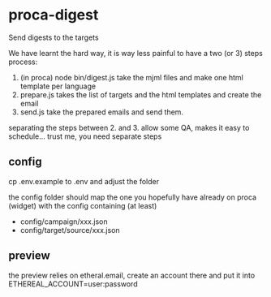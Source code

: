 # proca-digest
Send digests to the targets

We have learnt the hard way, it is way less painful to have a two (or 3) steps process:

1. (in proca) node bin/digest.js take the mjml files and make one html template per language
2. prepare.js takes the list of targets and the html templates and create the email
3. send.js take the prepared emails and send them.

separating the steps between 2. and 3. allow some QA, makes it easy to schedule... trust me, you need separate steps

## config

cp .env.example to .env and adjust the folder

the config folder should map the one you hopefully have already on proca (widget)  with the config containing (at least)
- config/campaign/xxx.json
- config/target/source/xxx.json

## preview

the preview relies on etheral.email, create an account there and put it into ETHEREAL_ACCOUNT=user:password
